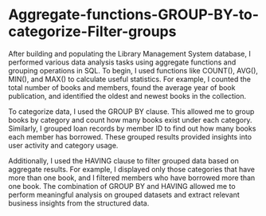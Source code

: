 # Aggregate-functions-GROUP-BY-to-categorize-Filter-groups
After building and populating the Library Management System database, I performed various data analysis tasks using aggregate functions and grouping operations in SQL. To begin, I used functions like COUNT(), AVG(), MIN(), and MAX() to calculate useful statistics. For example, I counted the total number of books and members, found the average year of book publication, and identified the oldest and newest books in the collection.

To categorize data, I used the GROUP BY clause. This allowed me to group books by category and count how many books exist under each category. Similarly, I grouped loan records by member ID to find out how many books each member has borrowed. These grouped results provided insights into user activity and category usage.

Additionally, I used the HAVING clause to filter grouped data based on aggregate results. For example, I displayed only those categories that have more than one book, and I filtered members who have borrowed more than one book. The combination of GROUP BY and HAVING allowed me to perform meaningful analysis on grouped datasets and extract relevant business insights from the structured data.
